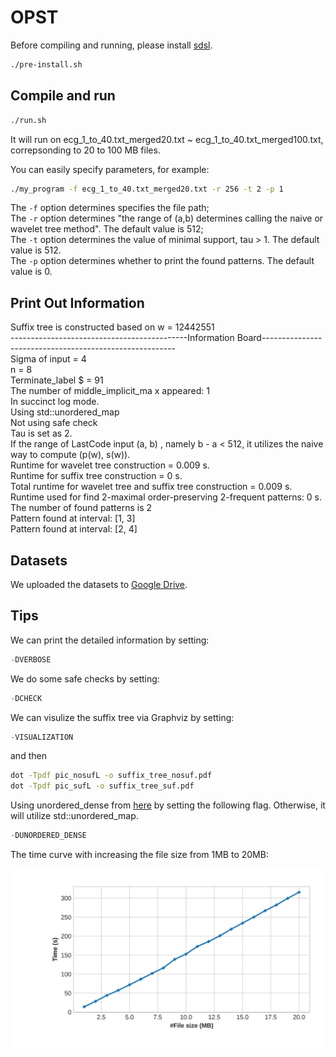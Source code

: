 # OPST
Before compiling and running, please install [sdsl](https://github.com/simongog/sdsl-lite/tree/master).
```bash
./pre-install.sh
```


## Compile and run

```bash 
./run.sh
```

It will run on ecg_1_to_40.txt_merged20.txt ~ ecg_1_to_40.txt_merged100.txt, correpsonding to 20 to 100 MB files. 



You can easily specify parameters, for example:

```bash 
./my_program -f ecg_1_to_40.txt_merged20.txt -r 256 -t 2 -p 1
```
The `-f` option determines specifies the file path;   
The `-r` option determines   "the range of (a,b) determines calling the naive or wavelet tree method". The default value is 512;   
The `-t` option determines  the value of minimal support, tau > 1. The default value is 512.  
The `-p` option determines whether to print the found patterns. The default value is 0.



## Print Out Information

Suffix tree is constructed based on w = 12442551   
--------------------------------------------Information Board--------------------------------------------------------  
Sigma of input = 4  
n = 8  
Terminate_label $ = 91  
The number of middle_implicit_ma  x appeared: 1  
In succinct log mode.  
Using std::unordered_map  
Not using safe check  
Tau is set as 2.  
If the range of LastCode input (a, b) , namely b - a < 512, it utilizes the naive way to compute (p(w), s(w)).  
Runtime for wavelet tree construction  = 0.009 s.  
Runtime for suffix tree construction  = 0 s.  
Total runtime for wavelet tree and suffix tree construction  = 0.009 s.  
Runtime used for find 2-maximal order-preserving 2-frequent patterns: 0 s.  
The number of found patterns is 2  
Pattern found at interval: [1, 3]  
Pattern found at interval: [2, 4]  







## Datasets
We uploaded the datasets to [Google Drive](https://drive.google.com/file/d/1eAJr_UHhCpWPiZ_a-rC9WOwWO3Rf3txp/view).


## Tips
We can print the detailed information by setting:
```cpp
-DVERBOSE
```
We do some safe checks by setting:
```cpp
-DCHECK
```

We can visulize the suffix tree via Graphviz by setting:
```cpp
-VISUALIZATION
```
and then 
```bash 
dot -Tpdf pic_nosufL -o suffix_tree_nosuf.pdf  
dot -Tpdf pic_sufL -o suffix_tree_suf.pdf
```



Using unordered_dense from [here](https://github.com/martinus/unordered_dense/tree/main) by setting the following flag. Otherwise, it will utilize std::unordered_map.
```cpp
-DUNORDERED_DENSE
```


The time curve with increasing the file size from 1MB to 20MB:

![time](./timevsSize.jpg)

